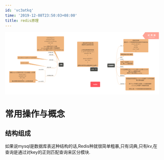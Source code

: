 ```yaml
---
id: 'vc3atkq'
time: '2019-12-08T23:50:03+08:00'
title: redis原理
---
```


![redis](./redis.png "open in new tab to see big picture")


# 常用操作与概念
## 结构组成
如果说mysql是数据库表这种结构的话,Redis种就很简单粗暴,只有词典,只有kv,在查询是通过对key的正则匹配查询来区分模块.